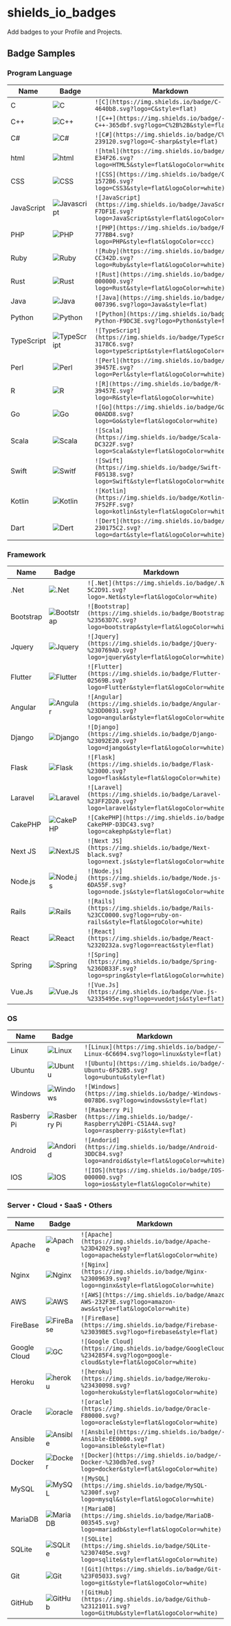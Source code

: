 # shields_io_badges

Add badges to your Profile and Projects.

## Badge Samples

### Program Language

| Name          | Badge                                                                                                                            | Markdown                                                                                                                           |
| ------------- | -------------------------------------------------------------------------------------------------------------------------------- | ---------------------------------------------------------------------------------------------------------------------------------- |
| C |![C](https://img.shields.io/badge/C-4640b8.svg?logo=C&style=flat)| `![C](https://img.shields.io/badge/C-4640b8.svg?logo=C&style=flat)` |
| C++ |![C++](https://img.shields.io/badge/-C++-365dbf.svg?logo=C%2B%2B&style=flat)| `![C++](https://img.shields.io/badge/-C++-365dbf.svg?logo=C%2B%2B&style=flat)` |
| C# |![C#](https://img.shields.io/badge/C%23-239120.svg?logo=C-sharp&style=flat)| `![C#](https://img.shields.io/badge/C%23-239120.svg?logo=C-sharp&style=flat)` |
| html |![html](https://img.shields.io/badge/HTML-E34F26.svg?logo=HTML5&style=flat&logoColor=white)| `![html](https://img.shields.io/badge/HTML-E34F26.svg?logo=HTML5&style=flat&logoColor=white)` |
| CSS |![CSS](https://img.shields.io/badge/CSS-1572B6.svg?logo=CSS3&style=flat&logoColor=white)| `![CSS](https://img.shields.io/badge/CSS-1572B6.svg?logo=CSS3&style=flat&logoColor=white)` |
| JavaScript |![Javascript](https://img.shields.io/badge/JavaScript-F7DF1E.svg?logo=JavaScript&style=flat&logoColor=white)| `![JavaScript](https://img.shields.io/badge/JavaScript-F7DF1E.svg?logo=JavaScript&style=flat&logoColor=white)` |
| PHP |![PHP](https://img.shields.io/badge/PHP-777BB4.svg?logo=PHP&style=flat&logoColor=ccc)| `![PHP](https://img.shields.io/badge/PHP-777BB4.svg?logo=PHP&style=flat&logoColor=ccc)` |
| Ruby |![Ruby](https://img.shields.io/badge/Ruby-CC342D.svg?logo=Ruby&style=flat&logoColor=white)| `![Ruby](https://img.shields.io/badge/Ruby-CC342D.svg?logo=Ruby&style=flat&logoColor=white)` |
| Rust |![Rust](https://img.shields.io/badge/Rust-000000.svg?logo=Rust&style=flat&logoColor=white)| `![Rust](https://img.shields.io/badge/Rust-000000.svg?logo=Rust&style=flat&logoColor=white)` |
| Java |![Java](https://img.shields.io/badge/Java-007396.svg?logo=Java&style=flat)| `![Java](https://img.shields.io/badge/Java-007396.svg?logo=Java&style=flat)` |
| Python |![Python](https://img.shields.io/badge/-Python-F9DC3E.svg?logo=Python&style=flat)| `![Python](https://img.shields.io/badge/-Python-F9DC3E.svg?logo=Python&style=flat)` |
| TypeScript |![TypeScript](https://img.shields.io/badge/TypeScript-3178C6.svg?logo=typeScript&style=flat&logoColor=white)| `![TypeScript](https://img.shields.io/badge/TypeScript-3178C6.svg?logo=typeScript&style=flat&logoColor=white)` |
| Perl |![Perl](https://img.shields.io/badge/Perl-39457E.svg?logo=Perl&style=flat&logoColor=white)| `![Perl](https://img.shields.io/badge/Perl-39457E.svg?logo=Perl&style=flat&logoColor=white)` |
| R |![R](https://img.shields.io/badge/R-39457E.svg?logo=R&style=flat&logoColor=white)| `![R](https://img.shields.io/badge/R-39457E.svg?logo=R&style=flat&logoColor=white)` |
| Go |![Go](https://img.shields.io/badge/Go-00ADD8.svg?logo=Go&style=flat&logoColor=white)| `![Go](https://img.shields.io/badge/Go-00ADD8.svg?logo=Go&style=flat&logoColor=white)` |
| Scala |![Scala](https://img.shields.io/badge/Scala-DC322F.svg?logo=Scala&style=flat&logoColor=white)| `![Scala](https://img.shields.io/badge/Scala-DC322F.svg?logo=Scala&style=flat&logoColor=white)` |
| Swift |![Switf](https://img.shields.io/badge/Swift-F05138.svg?logo=Swift&style=flat&logoColor=white)| `![Swift](https://img.shields.io/badge/Swift-F05138.svg?logo=Swift&style=flat&logoColor=white)` |
| Kotlin |![Kotlin](https://img.shields.io/badge/Kotlin-7F52FF.svg?logo=kotlin&style=flat&logoColor=white)| `![Kotlin](https://img.shields.io/badge/Kotlin-7F52FF.svg?logo=kotlin&style=flat&logoColor=white)` |
| Dart |![Dert](https://img.shields.io/badge/Dart-230175C2.svg?logo=dart&style=flat&logoColor=white)| `![Dert](https://img.shields.io/badge/Dart-230175C2.svg?logo=dart&style=flat&logoColor=white)` |

### Framework
| Name          | Badge                                                                                                                            | Markdown                                                                                                                           |
| ------------- | -------------------------------------------------------------------------------------------------------------------------------- | ---------------------------------------------------------------------------------------------------------------------------------- |
| .Net |![.Net](https://img.shields.io/badge/.NET-5C2D91.svg?logo=.Net&style=flat&logoColor=white)| `![.Net](https://img.shields.io/badge/.NET-5C2D91.svg?logo=.Net&style=flat&logoColor=white)` |
| Bootstrap |![Bootstrap](https://img.shields.io/badge/Bootstrap-%23563D7C.svg?logo=bootstrap&style=flat&logoColor=white)| `![Bootstrap](https://img.shields.io/badge/Bootstrap-%23563D7C.svg?logo=bootstrap&style=flat&logoColor=white)` |
| Jquery |![Jquery](https://img.shields.io/badge/jQuery-%230769AD.svg?logo=jquery&style=flat&logoColor=white)| `![Jquery](https://img.shields.io/badge/jQuery-%230769AD.svg?logo=jquery&style=flat&logoColor=white)` |
| Flutter |![Flutter](https://img.shields.io/badge/Flutter-02569B.svg?logo=Flutter&style=flat&logoColor=white)| `![Flutter](https://img.shields.io/badge/Flutter-02569B.svg?logo=Flutter&style=flat&logoColor=white)` |
| Angular |![Angular](https://img.shields.io/badge/Angular-%23DD0031.svg?logo=angular&style=flat&logoColor=white)| `![Angular](https://img.shields.io/badge/Angular-%23DD0031.svg?logo=angular&style=flat&logoColor=white)` |
| Django |![Django](https://img.shields.io/badge/Django-%23092E20.svg?logo=django&style=flat&logoColor=white)| `![Django](https://img.shields.io/badge/Django-%23092E20.svg?logo=django&style=flat&logoColor=white)` |
| Flask |![Flask](https://img.shields.io/badge/Flask-%23000.svg?logo=flask&style=flat&logoColor=white)| `![Flask](https://img.shields.io/badge/Flask-%23000.svg?logo=flask&style=flat&logoColor=white)` |
| Laravel |![Laravel](https://img.shields.io/badge/Laravel-%23FF2D20.svg?logo=laravel&style=flat&logoColor=white)| `![Laravel](https://img.shields.io/badge/Laravel-%23FF2D20.svg?logo=laravel&style=flat&logoColor=white)` |
| CakePHP |![CakePHP](https://img.shields.io/badge/-CakePHP-D3DC43.svg?logo=cakephp&style=flat)| `![CakePHP](https://img.shields.io/badge/-CakePHP-D3DC43.svg?logo=cakephp&style=flat)` |
| Next JS |![NextJS](https://img.shields.io/badge/Next-black.svg?logo=next.js&style=flat&logoColor=white)| `![Next JS](https://img.shields.io/badge/Next-black.svg?logo=next.js&style=flat&logoColor=white)` |
| Node.js |![Node.js](https://img.shields.io/badge/Node.js-6DA55F.svg?logo=node.js&style=flat&logoColor=white)| `![Node.js](https://img.shields.io/badge/Node.js-6DA55F.svg?logo=node.js&style=flat&logoColor=white)` |
| Rails |![Rails](https://img.shields.io/badge/Rails-%23CC0000.svg?logo=ruby-on-rails&style=flat&logoColor=white)| `![Rails](https://img.shields.io/badge/Rails-%23CC0000.svg?logo=ruby-on-rails&style=flat&logoColor=white)` |
| React |![React](https://img.shields.io/badge/React-%2320232a.svg?logo=react&style=flat)| `![React](https://img.shields.io/badge/React-%2320232a.svg?logo=react&style=flat)` |
| Spring |![Spring](https://img.shields.io/badge/Spring-%236DB33F.svg?logo=spring&style=flat&logoColor=white)| `![Spring](https://img.shields.io/badge/Spring-%236DB33F.svg?logo=spring&style=flat&logoColor=white)` |
| Vue.Js |![Vue.Js](https://img.shields.io/badge/Vue.js-%2335495e.svg?logo=vuedotjs&style=flat)| `![Vue.Js](https://img.shields.io/badge/Vue.js-%2335495e.svg?logo=vuedotjs&style=flat)` |


### OS

| Name          | Badge                                                                                                                            | Markdown                                                                                                                           |
| ------------- | -------------------------------------------------------------------------------------------------------------------------------- | ---------------------------------------------------------------------------------------------------------------------------------- |
| Linux |![Linux](https://img.shields.io/badge/-Linux-6C6694.svg?logo=linux&style=flat)| `![Linux](https://img.shields.io/badge/-Linux-6C6694.svg?logo=linux&style=flat)` |
| Ubuntu |![Ubuntu](https://img.shields.io/badge/-Ubuntu-6F52B5.svg?logo=ubuntu&style=flat)| `![Ubuntu](https://img.shields.io/badge/-Ubuntu-6F52B5.svg?logo=ubuntu&style=flat)` |
| Windows |![Windows](https://img.shields.io/badge/-Windows-0078D6.svg?logo=windows&style=flat)| `![Windows](https://img.shields.io/badge/-Windows-0078D6.svg?logo=windows&style=flat)` |
| Rasberry Pi |![Rasberry Pi](https://img.shields.io/badge/-Raspberry%20Pi-C51A4A.svg?logo=raspberry-pi&style=flat)| `![Rasberry Pi](https://img.shields.io/badge/-Raspberry%20Pi-C51A4A.svg?logo=raspberry-pi&style=flat)` |
| Android |![Andorid](https://img.shields.io/badge/Android-3DDC84.svg?logo=android&style=flat&logoColor=white)| `![Andorid](https://img.shields.io/badge/Android-3DDC84.svg?logo=android&style=flat&logoColor=white)` |
| IOS |![IOS](https://img.shields.io/badge/IOS-000000.svg?logo=ios&style=flat&logoColor=white)| `![IOS](https://img.shields.io/badge/IOS-000000.svg?logo=ios&style=flat&logoColor=white)` |

### Server・Cloud・SaaS・Others

| Name          | Badge                                                                                                                            | Markdown                                                                                                                           |
| ------------- | -------------------------------------------------------------------------------------------------------------------------------- | ---------------------------------------------------------------------------------------------------------------------------------- |
| Apache |![Apache](https://img.shields.io/badge/Apache-%23D42029.svg?logo=apache&style=flat&logoColor=white)| `![Apache](https://img.shields.io/badge/Apache-%23D42029.svg?logo=apache&style=flat&logoColor=white)` |
| Nginx |![Nginx](https://img.shields.io/badge/Nginx-%23009639.svg?logo=nginx&style=flat&logoColor=white)| `![Nginx](https://img.shields.io/badge/Nginx-%23009639.svg?logo=nginx&style=flat&logoColor=white)` |
| AWS |![AWS](https://img.shields.io/badge/Amazon_AWS-232F3E.svg?logo=amazon-aws&style=flat&logoColor=white)| `![AWS](https://img.shields.io/badge/Amazon AWS-232F3E.svg?logo=amazon-aws&style=flat&logoColor=white)` |
| FireBase |![FireBase](https://img.shields.io/badge/Firebase-%23039BE5.svg?logo=firebase&style=flat)| `![FireBase](https://img.shields.io/badge/Firebase-%23039BE5.svg?logo=firebase&style=flat)` |
| Google Cloud |![GC](https://img.shields.io/badge/GoogleCloud-%234285F4.svg?logo=google-cloud&style=flat&logoColor=white)| `![Google Cloud](https://img.shields.io/badge/GoogleCloud-%234285F4.svg?logo=google-cloud&style=flat&logoColor=white)` |
| Heroku |![heroku](https://img.shields.io/badge/Heroku-%23430098.svg?logo=heroku&style=flat&logoColor=white)| `![heroku](https://img.shields.io/badge/Heroku-%23430098.svg?logo=heroku&style=flat&logoColor=white)` |
| Oracle |![oracle](https://img.shields.io/badge/Oracle-F80000.svg?logo=oracle&style=flat&logoColor=white)| `![oracle](https://img.shields.io/badge/Oracle-F80000.svg?logo=oracle&style=flat&logoColor=white)` |
| Ansible |![Ansible](https://img.shields.io/badge/-Ansible-EE0000.svg?logo=ansible&style=flat)| `![Ansbile](https://img.shields.io/badge/-Ansible-EE0000.svg?logo=ansible&style=flat)` |
| Docker |![Docker](https://img.shields.io/badge/-Docker-%230db7ed.svg?logo=docker&style=flat&logoColor=white)| `![Docker](https://img.shields.io/badge/-Docker-%230db7ed.svg?logo=docker&style=flat&logoColor=white)` |
| MySQL |![MySQL](https://img.shields.io/badge/MySQL-%2300f.svg?logo=mysql&style=flat&logoColor=white)| `![MySQL](https://img.shields.io/badge/MySQL-%2300f.svg?logo=mysql&style=flat&logoColor=white)` |
| MariaDB |![MariaDB](https://img.shields.io/badge/MariaDB-003545.svg?logo=mariadb&style=flat&logoColor=white)| `![MariaDB](https://img.shields.io/badge/MariaDB-003545.svg?logo=mariadb&style=flat&logoColor=white)` |
| SQLite |![SQLite](https://img.shields.io/badge/SQLite-%2307405e.svg?logo=sqlite&style=flat&logoColor=white)| `![SQLite](https://img.shields.io/badge/SQLite-%2307405e.svg?logo=sqlite&style=flat&logoColor=white)` |
| Git |![Git](https://img.shields.io/badge/Git-%23F05033.svg?logo=git&style=flat&logoColor=white)| `![Git](https://img.shields.io/badge/Git-%23F05033.svg?logo=git&style=flat&logoColor=white)` |
| GitHub |![GitHub](https://img.shields.io/badge/Github-%23121011.svg?logo=GitHub&style=flat&logoColor=white)| `![GitHub](https://img.shields.io/badge/Github-%23121011.svg?logo=GitHub&style=flat&logoColor=white)` |




